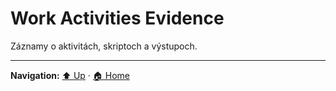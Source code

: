 # Work Activities Evidence

Záznamy o aktivitách, skriptoch a výstupoch.

---
**Navigation:** [⬆️ Up](../index.md) · [🏠 Home](../../index.md)
